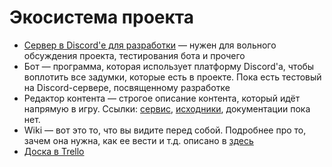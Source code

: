 ﻿---
sidebar_position: 2
---

# Экосистема проекта
* [Сервер в Discord'е для разработки](https://discord.gg/5hkk9tpcdT) — нужен для вольного обсуждения проекта, тестирования бота и прочего
* Бот — программа, которая использует платформу Discord'а, чтобы воплотить все задумки, которые есть в проекте. Пока есть тестовый на Discord-сервере, посвященному разработке
* Редактор контента — строгое описание контента, который идёт напрямую в игру. Ссылки: [сервис](https://gretmn102.github.io/fishing-editor/), [исходники](https://github.com/gretmn102/fishing-editor), документации пока нет<!-- todo -->.
* Wiki — вот это то, что вы видите перед собой. Подробнее про то, зачем она нужна, как ее вести и т.д. описано в [здесь](../wiki/wiki-goal.md)
* [Доска в Trello](https://trello.com/b/rEwZHMhp)
